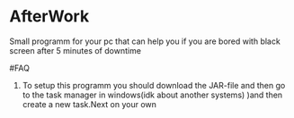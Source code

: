 # AfterWork
Small programm for your pc that can help you if you are bored with black screen after 5 minutes of downtime



#FAQ
1. To setup this programm you should download the JAR-file and then go to the task manager in windows(idk about another systems) )and then create a new task.Next on your own
